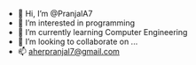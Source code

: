 - 👋 Hi, I’m @PranjalA7
- 👀 I’m interested in programming
- 🌱 I’m currently learning Computer Engineering
- 💞️ I’m looking to collaborate on ...
- 📫 aherpranjal7@gmail.com
<!---
PranjalA7/PranjalA7 is a ✨ special ✨ repository because its `README.md` (this file) appears on your GitHub profile.
You can click the Preview link to take a look at your changes.
--->
